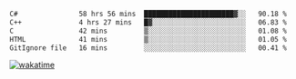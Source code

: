 <!--START_SECTION:waka-->

```txt
C#               58 hrs 56 mins  ██████████████████████▓░░   90.18 %
C++              4 hrs 27 mins   █▓░░░░░░░░░░░░░░░░░░░░░░░   06.83 %
C                42 mins         ▒░░░░░░░░░░░░░░░░░░░░░░░░   01.08 %
HTML             41 mins         ▒░░░░░░░░░░░░░░░░░░░░░░░░   01.05 %
GitIgnore file   16 mins         ░░░░░░░░░░░░░░░░░░░░░░░░░   00.41 %
```

<!--END_SECTION:waka-->
[![wakatime](https://wakatime.com/badge/user/6c2f442e-41b4-42e3-bc06-d5d8203ad1da.svg)](https://wakatime.com/@6c2f442e-41b4-42e3-bc06-d5d8203ad1da)
